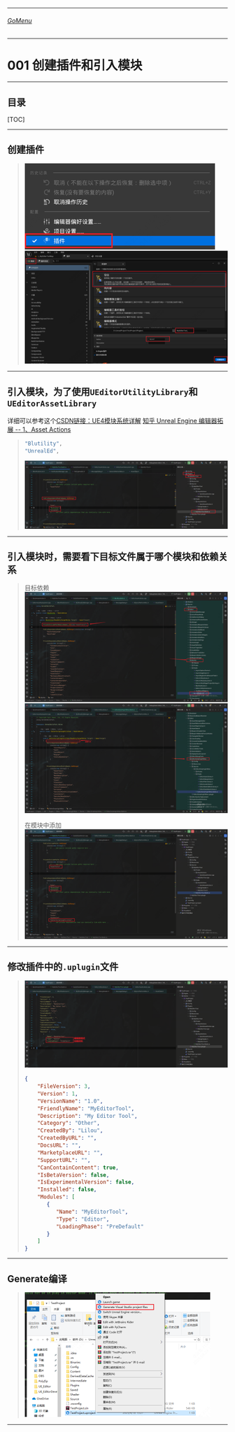 ___________________________________________________________________________________________
###### [GoMenu](../UE_EditorMenu.md)
___________________________________________________________________________________________
# 001 创建插件和引入模块
___________________________________________________________________________________________


## 目录

[TOC]

_____

## 创建插件

> ![image-20250424145323851](./Image/UE_Editor_Learn_001/image-20250424145323851.png)![image-20250424145443004](./Image/UE_Editor_Learn_001/image-20250424145443004.png)

_____

## 引入模块，为了使用`UEditorUtilityLibrary`和`UEditorAssetLibrary`

详细可以参考这个[CSDN链接：UE4模块系统详解](https://blog.csdn.net/pp1191375192/article/details/103139304/) [知乎 Unreal Engine 编辑器拓展 -- 1、Asset Actions](https://zhuanlan.zhihu.com/p/29819015360)

> ```c#
> "Blutility",
> "UnrealEd",
> ```
>
> ![image-20250424145823267](./Image/UE_Editor_Learn_001/image-20250424145823267.png)

_____

## 引入模块时，需要看下目标文件属于哪个模块和依赖关系

> 目标依赖![image-20250424150109397](./Image/UE_Editor_Learn_001/image-20250424150109397.png)![image-20250424150329698](./Image/UE_Editor_Learn_001/image-20250424150329698.png)
>
> 在模块中添加![image-20250424150414151](./Image/UE_Editor_Learn_001/image-20250424150414151.png)

------

## 修改插件中的`.uplugin`文件

> ![image-20250424152102337](./Image/UE_Editor_Learn_001/image-20250424152102337.png)
>
> ```json
> {
>     "FileVersion": 3,
>     "Version": 1,
>     "VersionName": "1.0",
>     "FriendlyName": "MyEditorTool",
>     "Description": "My Editor Tool",
>     "Category": "Other",
>     "CreatedBy": "Lilou",
>     "CreatedByURL": "",
>     "DocsURL": "",
>     "MarketplaceURL": "",
>     "SupportURL": "",
>     "CanContainContent": true,
>     "IsBetaVersion": false,
>     "IsExperimentalVersion": false,
>     "Installed": false,
>     "Modules": [
>        {
>           "Name": "MyEditorTool",
>           "Type": "Editor",
>           "LoadingPhase": "PreDefault"
>        }
>     ]
> }
> ```
>
> 

------

## Generate编译

> <img src="./Image/UE_Editor_Learn_001/image-20250424145555451.png" alt="image-20250424145555451" style="zoom:50%;" />
>
> 

_____
